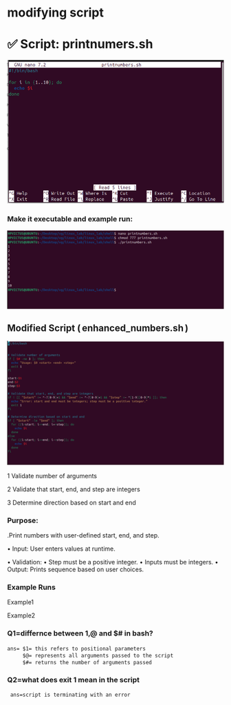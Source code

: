 # modifying script
# ✅ Script: printnumers.sh
![alt text](../images/img53.png)


### Make it executable and example run:
![alt text](../images/img54.png)

## Modified Script (⁠ enhanced_numbers.sh ⁠)
 
 ![alt text](../images/img55.png)


1 Validate number of arguments


2  Validate that start, end, and step are integers


3 Determine direction based on start and end


### ⁠Purpose: 

.Print numbers with user-defined start, end, and step.

•  ⁠Input: User enters values at runtime.


•⁠  ⁠Validation:
•⁠  ⁠Step must be a positive integer.
•⁠  ⁠Inputs must be integers.
•⁠  ⁠Output: Prints sequence based on user choices.

### Example Runs

Example1


Example2







### Q1=differnce between $1,$@ and $# in bash?

    ans= $1= this refers to positional parameters
         $@= represents all arguments passed to the script
         $#= returns the number of arguments passed

### Q2=what does exit 1 mean in the script
    
     ans=script is terminating with an error